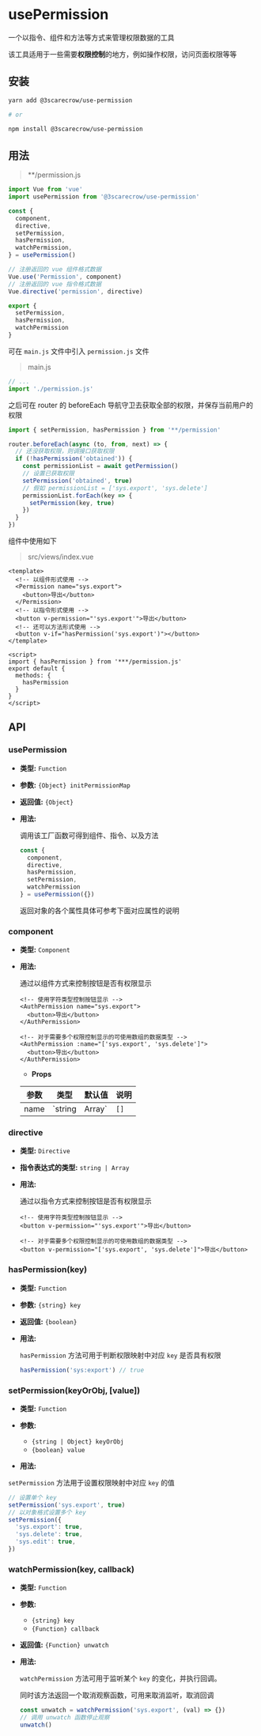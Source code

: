 # usePermission
一个以指令、组件和方法等方式来管理权限数据的工具

该工具适用于一些需要**权限控制**的地方，例如操作权限，访问页面权限等等

## 安装

```sh
yarn add @3scarecrow/use-permission

# or

npm install @3scarecrow/use-permission
```

## 用法

> **/permission.js

```js
import Vue from 'vue'
import usePermission from '@3scarecrow/use-permission'

const {
  component,
  directive,
  setPermission,
  hasPermission,
  watchPermission,
} = usePermission()

// 注册返回的 vue 组件格式数据
Vue.use('Permission', component)
// 注册返回的 vue 指令格式数据
Vue.directive('permission', directive)

export {
  setPermission,
  hasPermission,
  watchPermission
}
```

可在 `main.js` 文件中引入 `permission.js` 文件

> main.js

```js
// ...
import './permission.js'
```

之后可在 router 的 beforeEach 导航守卫去获取全部的权限，并保存当前用户的权限

```js
import { setPermission, hasPermission } from '**/permission'

router.beforeEach(async (to, from, next) => {
  // 还没获取权限，则调接口获取权限
  if (!hasPermission('obtained')) {
    const permissionList = await getPermission()
    // 设置已获取权限
    setPermission('obtained', true)
    // 假如 permissionList = ['sys.export', 'sys.delete']
    permissionList.forEach(key => {
      setPermission(key, true)
    })
  }
})
```

组件中使用如下

> src/views/index.vue

```vue
<template>
  <!-- 以组件形式使用 -->
  <Permission name="sys.export">
    <button>导出</button>
  </Permission>
  <!-- 以指令形式使用 -->
  <button v-permission="'sys.export'">导出</button>
  <!-- 还可以方法形式使用 -->
  <button v-if="hasPermission('sys.export')"></button>
</template>

<script>
import { hasPermission } from '***/permission.js'
export default {
  methods: {
    hasPermission
  }
}
</script>
```

## API

### usePermission

- **类型:** `Function`

- **参数:** `{Object} initPermissionMap`

- **返回值:** `{Object}`

- **用法:**

  调用该工厂函数可得到组件、指令、以及方法

  ```js
  const {
    component,
    directive,
    hasPermission,
    setPermission,
    watchPermission
  } = usePermission({})
  ```

  返回对象的各个属性具体可参考下面对应属性的说明

### component

- **类型:** `Component`

- **用法:**

  通过以组件方式来控制按钮是否有权限显示

  ```vue
  <!-- 使用字符类型控制按钮显示 -->
  <AuthPermission name="sys.export">
    <button>导出</button>
  </AuthPermission>

  <!-- 对于需要多个权限控制显示的可使用数组的数据类型 -->
  <AuthPermission :name="['sys.export', 'sys.delete']">
    <button>导出</button>
  </AuthPermission>
  ```

  - **Props**

  | 参数 | 类型 | 默认值 | 说明 |
  | ---- | --- | ------ | ---- |
  | name | `string | Array<string>` | `[]` | 权限组件对应的字段 |

### directive

- **类型:** `Directive`

- **指令表达式的类型:** `string | Array`

- **用法:**

  通过以指令方式来控制按钮是否有权限显示

  ```vue
  <!-- 使用字符类型控制按钮显示 -->
  <button v-permission="'sys.export'">导出</button>
  
  <!-- 对于需要多个权限控制显示的可使用数组的数据类型 -->
  <button v-permission="['sys.export', 'sys.delete']">导出</button>
  ```

### hasPermission(key)

- **类型:** `Function`

- **参数:** `{string} key`

- **返回值:** `{boolean}`

- **用法:**

  `hasPermission` 方法可用于判断权限映射中对应 `key` 是否具有权限

  ```js
  hasPermission('sys:export') // true
  ```

### setPermission(keyOrObj, [value])

- **类型:** `Function`

- **参数:**
  - `{string | Object} keyOrObj`
  - `{boolean} value`

- **用法:**

`setPermission` 方法用于设置权限映射中对应 `key` 的值

```js
// 设置单个 key
setPermission('sys.export', true)
// 以对象格式设置多个 key
setPermission({
  'sys.export': true,
  'sys.delete': true,
  'sys.edit': true,
})
```

### watchPermission(key, callback)

- **类型:** `Function`

- **参数:**
  - `{string} key`
  - `{Function} callback`

- **返回值:** `{Function} unwatch`

- **用法:**

  `watchPermission` 方法可用于监听某个 `key` 的变化，并执行回调。

  同时该方法返回一个取消观察函数，可用来取消监听，取消回调

  ```js
  const unwatch = watchPermission('sys.export', (val) => {})
  // 调用 unwatch 函数停止观察
  unwatch()
  ```
